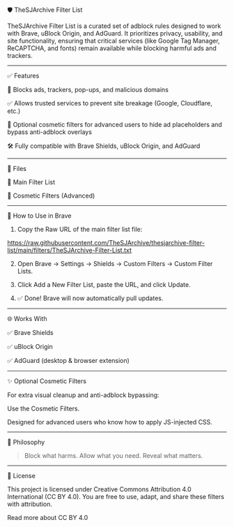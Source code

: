 🛡️ TheSJArchive Filter List

TheSJArchive Filter List is a curated set of adblock rules designed to work with Brave, uBlock Origin, and AdGuard.
It prioritizes privacy, usability, and site functionality, ensuring that critical services (like Google Tag Manager, ReCAPTCHA, and fonts) remain available while blocking harmful ads and trackers.

---

✅ Features

🚫 Blocks ads, trackers, pop-ups, and malicious domains

✅ Allows trusted services to prevent site breakage (Google, Cloudflare, etc.)

🎨 Optional cosmetic filters for advanced users to hide ad placeholders and bypass anti-adblock overlays

🛠️ Fully compatible with Brave Shields, uBlock Origin, and AdGuard

---

📂 Files

📄 Main Filter List

🎨 Cosmetic Filters (Advanced)

---

🚀 How to Use in Brave

1. Copy the Raw URL of the main filter list file:

https://raw.githubusercontent.com/TheSJArchive/thesjarchive-filter-list/main/filters/TheSJArchive-Filter-List.txt


2. Open Brave → Settings → Shields → Custom Filters → Custom Filter Lists.


3. Click Add a New Filter List, paste the URL, and click Update.


4. ✅ Done! Brave will now automatically pull updates.


---

🌐 Works With

✅ Brave Shields

✅ uBlock Origin

✅ AdGuard (desktop & browser extension)

---

✨ Optional Cosmetic Filters

For extra visual cleanup and anti-adblock bypassing:

Use the Cosmetic Filters.

Designed for advanced users who know how to apply JS-injected CSS.

---

🧭 Philosophy

> Block what harms. Allow what you need. Reveal what matters.

---

📌 License

This project is licensed under Creative Commons Attribution 4.0 International (CC BY 4.0).
You are free to use, adapt, and share these filters with attribution.

Read more about CC BY 4.0
